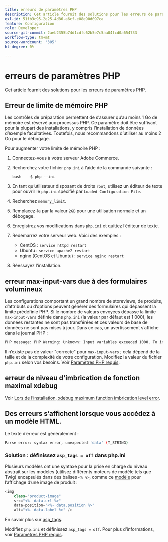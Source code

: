 ```yaml
---
title: erreurs de paramètres PHP
description: Cet article fournit des solutions pour les erreurs de paramètres PHP.
exl-id: 51fb3c95-2e25-4d86-a6cf-e08e90d097ca
feature: Configuration
role: Developer
source-git-commit: 2aeb2355b74d1cdfc62b5e7c5aa04fcd0a654733
workflow-type: tm+mt
source-wordcount: '305'
ht-degree: 0%

---
```


# erreurs de paramètres PHP

Cet article fournit des solutions pour les erreurs de paramètres PHP.

## Erreur de limite de mémoire PHP

Les contrôles de préparation permettent de s’assurer qu’au moins 1 Go de mémoire est réservé aux processus PHP. Ce paramètre doit être suffisant pour la plupart des installations, y compris l’installation de données d’exemple facultatives. Toutefois, nous recommandons d’utiliser au moins 2 Go pour le débogage.

Pour augmenter votre limite de mémoire PHP :

1. Connectez-vous à votre serveur Adobe Commerce.
1. Recherchez votre fichier `php.ini` à l’aide de la commande suivante :

   ```
   bash    $ php --ini
   ```

1. En tant qu’utilisateur disposant de droits `root`, utilisez un éditeur de texte pour ouvrir le `php.ini` spécifié par `Loaded Configuration File`.
1. Recherchez `memory_limit`.
1. Remplacez-la par la valeur `2GB` pour une utilisation normale et un débogage.
1. Enregistrez vos modifications dans `php.ini` et quittez l’éditeur de texte.
1. Redémarrez votre serveur web. Voici des exemples :

   * CentOS : `service httpd restart`
   * Ubuntu : `service apache2 restart`
   * nginx (CentOS et Ubuntu) : `service nginx restart`

1. Réessayez l’installation.

## erreur max-input-vars due à des formulaires volumineux

Les configurations comportant un grand nombre de storeviews, de produits, d’attributs ou d’options peuvent générer des formulaires qui dépassent la limite prédéfinie PHP. Si le nombre de valeurs envoyées dépasse la limite `max-input-vars` définie dans `php.ini` (la valeur par défaut est 1 000), les données restantes ne sont pas transférées et ces valeurs de base de données ne sont pas mises à jour. Dans ce cas, un avertissement s’affiche dans le journal PHP :

```bash
PHP message: PHP Warning: Unknown: Input variables exceeded 1000. To increase the limit change max_input_vars in php.ini.
```

Il n’existe pas de valeur &quot;correcte&quot; pour `max-input-vars` ; cela dépend de la taille et de la complexité de votre configuration. Modifiez la valeur du fichier `php.ini` selon vos besoins. Voir [Paramètres PHP requis](https://experienceleague.adobe.com/fr/docs/commerce-operations/installation-guide/prerequisites/php-settings).

## erreur de niveau d&#39;imbrication de fonction maximal xdebug

Voir [Lors de l’installation, xdebug maximum function imbrication level error](/help/troubleshooting/miscellaneous/installation-xdebug-maximum-function-nesting-level-error.md).

## Des erreurs s’affichent lorsque vous accédez à un modèle HTML.

Le texte d’erreur est généralement :

```bash
Parse error: syntax error, unexpected 'data' (T_STRING)
```

### Solution : définissez `asp_tags = off` dans php.ini

Plusieurs modèles ont une syntaxe pour la prise en charge du niveau abstrait sur les modèles (utilisez différents moteurs de modèle tels que Twig) encapsulés dans des balises `<% %>`, comme ce [modèle](https://github.com/magento/magento2/blob/2.0/app/code/Magento/Catalog/view/adminhtml/templates/product/edit/base_image.phtml) pour l’affichage d’une image de produit :

```php
<img
    class="product-image"
    src="<%- data.url %>"
    data-position="<%- data.position %>"
    alt="<%- data.label %>" />
```

En savoir plus sur [asp\_tags](http://php.net/manual/en/ini.core.php#ini.asp-tags).

Modifiez `php.ini` et définissez `asp_tags = off`. Pour plus d’informations, voir [Paramètres PHP requis](https://experienceleague.adobe.com/fr/docs/commerce-operations/installation-guide/prerequisites/php-settings).
